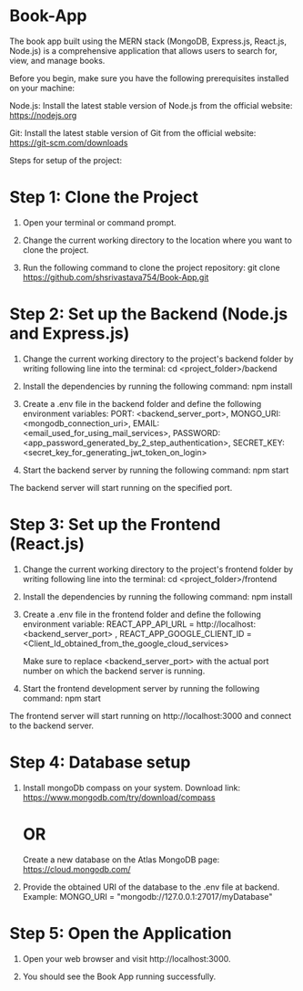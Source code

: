 # Book-App

The book app built using the MERN stack (MongoDB, Express.js, React.js, Node.js) is a comprehensive application that allows users to search for, view, and manage books.

Before you begin, make sure you have the following prerequisites installed on your machine:

Node.js: Install the latest stable version of Node.js from the official website: https://nodejs.org

Git: Install the latest stable version of Git from the official website: https://git-scm.com/downloads

Steps for setup of the project:

# Step 1: Clone the Project
1) Open your terminal or command prompt.

2) Change the current working directory to the location where you want to clone the project.

3) Run the following command to clone the project repository:
   git clone https://github.com/shsrivastava754/Book-App.git

# Step 2: Set up the Backend (Node.js and Express.js)
1) Change the current working directory to the project's backend folder by writing following line into the terminal:
   cd <project_folder>/backend
   
2) Install the dependencies by running the following command:
   npm install

3) Create a .env file in the backend folder and define the following environment variables:
   PORT: <backend_server_port>, 
   MONGO_URI: <mongodb_connection_uri>, 
   EMAIL: <email_used_for_using_mail_services>, 
   PASSWORD: <app_password_generated_by_2_step_authentication>, 
   SECRET_KEY: <secret_key_for_generating_jwt_token_on_login>

4) Start the backend server by running the following command:
   npm start

The backend server will start running on the specified port.

# Step 3: Set up the Frontend (React.js)
1) Change the current working directory to the project's frontend folder by writing following line into the terminal:
   cd <project_folder>/frontend

2) Install the dependencies by running the following command:
   npm install

3) Create a .env file in the frontend folder and define the following environment variable:
   REACT_APP_API_URL = http://localhost:<backend_server_port> , 
   REACT_APP_GOOGLE_CLIENT_ID = <Client_Id_obtained_from_the_google_cloud_services>
   
   Make sure to replace <backend_server_port> with the actual port number on which the backend server is running.

4) Start the frontend development server by running the following command:
   npm start

The frontend server will start running on http://localhost:3000 and connect to the backend server.

# Step 4: Database setup
1) Install mongoDb compass on your system. Download link: https://www.mongodb.com/try/download/compass
   # OR
   Create a new database on the Atlas MongoDB page: https://cloud.mongodb.com/

2) Provide the obtained URI of the database to the .env file at backend.
   Example: MONGO_URI = "mongodb://127.0.0.1:27017/myDatabase"

# Step 5: Open the Application
1) Open your web browser and visit http://localhost:3000.

2) You should see the Book App running successfully.
